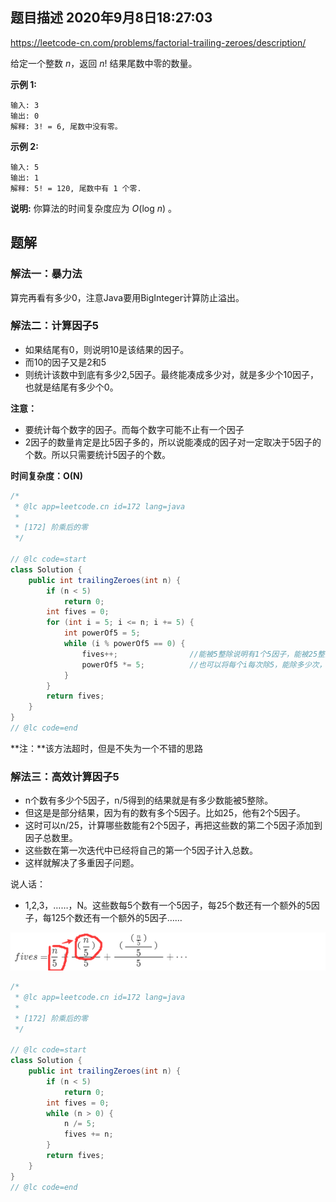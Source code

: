 ## 题目描述	2020年9月8日18:27:03

https://leetcode-cn.com/problems/factorial-trailing-zeroes/description/

给定一个整数 *n*，返回 *n*! 结果尾数中零的数量。

**示例 1:**

```
输入: 3
输出: 0
解释: 3! = 6, 尾数中没有零。
```

**示例 2:**

```
输入: 5
输出: 1
解释: 5! = 120, 尾数中有 1 个零.
```

**说明:** 你算法的时间复杂度应为 *O*(log *n*) 。

## 题解

### 解法一：暴力法

算完再看有多少0，注意Java要用BigInteger计算防止溢出。

### 解法二：计算因子5

- 如果结尾有0，则说明10是该结果的因子。
- 而10的因子又是2和5
- 则统计该数中到底有多少2,5因子。最终能凑成多少对，就是多少个10因子，也就是结尾有多少个0。

**注意：**

- 要统计每个数字的因子。而每个数字可能不止有一个因子
- 2因子的数量肯定是比5因子多的，所以说能凑成的因子对一定取决于5因子的个数。所以只需要统计5因子的个数。

**时间复杂度：O(N)**

```java
/*
 * @lc app=leetcode.cn id=172 lang=java
 *
 * [172] 阶乘后的零
 */

// @lc code=start
class Solution {
    public int trailingZeroes(int n) {
        if (n < 5)
            return 0;
        int fives = 0;
        for (int i = 5; i <= n; i += 5) {
            int powerOf5 = 5;
            while (i % powerOf5 == 0) {
                fives++;				//能被5整除说明有1个5因子，能被25整除说明有俩，125则有仨……
                powerOf5 *= 5;			//也可以将每个i每次除5，能除多少次，说明有多少个5因子
            }
        }
        return fives;
    }
}
// @lc code=end

```

**注：**该方法超时，但是不失为一个不错的思路

### 解法三：高效计算因子5

- n个数有多少个5因子，n/5得到的结果就是有多少数能被5整除。
- 但这是是部分结果，因为有的数有多个5因子。比如25，他有2个5因子。
- 这时可以n/25，计算哪些数能有2个5因子，再把这些数的第二个5因子添加到因子总数里。
- 这些数在第一次迭代中已经将自己的第一个5因子计入总数。
- 这样就解决了多重因子问题。

说人话：

- 1,2,3，……，N。这些数每5个数有一个5因子，每25个数还有一个额外的5因子，每125个数还有一个额外的5因子……

![image-20200908193235864](image/image-20200908193235864.png)

```java
/*
 * @lc app=leetcode.cn id=172 lang=java
 *
 * [172] 阶乘后的零
 */

// @lc code=start
class Solution {
    public int trailingZeroes(int n) {
        if (n < 5)
            return 0;
        int fives = 0;
        while (n > 0) {
            n /= 5;
            fives += n;
        }
        return fives;
    }
}
// @lc code=end

```

